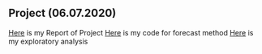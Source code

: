 ## Project (06.07.2020)
[Here](project/IE_360_Project_Report_pdf.pdf) is my Report of Project
[Here](project/Final.html) is my code for forecast method
[Here](project/Forecast.html) is my exploratory analysis
